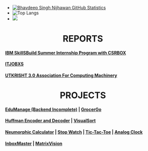- [![Bhavdeep Singh Nijhawan GitHub Statistics](https://github-readme-stats.vercel.app/api?username=BhavdeepSinghNijhawan)](https://github.com/BhavdeepSinghNijhawan/github-readme-stats)
- ![Top Langs](https://github-readme-stats.vercel.app/api/top-langs/?username=BhavdeepSinghNijhawan&layout=compact)
- ![](https://komarev.com/ghpvc/?username=BhavdeepSinghNijhawan&label=PROFILE+VIEWS&color=blue&style=plastic)

<h1 align="center">REPORTS</h1>

#### [IBM SkillSBuild Summer Internship Program with CSRBOX](https://github.com/BhavdeepSinghNijhawan/IBM-SkillsBuild-Summer-Internship-Program-with-CSRBOX)

#### [ITJOBXS](https://github.com/BhavdeepSinghNijhawan/ITJOBXS-Internship)

#### [UTKRISHT 3.0 Association For Computing Machinery](https://github.com/BhavdeepSinghNijhawan/UTKRISHT-3.0-Association-for-Computing-Machinery-Internship)

<h1 align="center">PROJECTS</h1>

#### [EduManage (Backend Incomplete)](https://edumanagenijhawan.vercel.app/) | [GrocerGo](https://grocery-shopping-website-theta.vercel.app/)

#### [Huffman Encoder and Decoder](https://bhavdeepsinghnijhawan.github.io/Huffman-Encoder-and-Decoder/) | [VisualSort](https://github.com/BhavdeepSinghNijhawan/VisualSort)

#### [Neumorphic Calculator](https://bhavdeepsinghnijhawan.github.io/Neumorphic-Calculator/) | [Stop Watch](https://bhavdeepsinghnijhawan.github.io/Stop-Watch/) | [Tic-Tac-Toe](https://bhavdeepsinghnijhawan.github.io/Tic-Tac-Toe/) | [Analog Clock](https://bhavdeepsinghnijhawan.github.io/Analog-Clock/)

#### [InboxMaster](https://github.com/BhavdeepSinghNijhawan/InboxMaster) | [MatrixVision](https://github.com/BhavdeepSinghNijhawan/MatrixVision)
